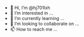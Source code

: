- 👋 Hi, I’m @hj701lxh
- 👀 I’m interested in ...
- 🌱 I’m currently learning ...
- 💞️ I’m looking to collaborate on ...
- 📫 How to reach me ...

<!---
hj701lxh/hj701lxh is a ✨ special ✨ repository because its `README.md` (this file) appears on your GitHub profile.
You can click the Preview link to take a look at your changes.
--->
